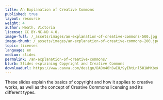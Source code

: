 ```yaml
---
title: An Explanation of Creative Commons
published: true
layout: resource
weight: 4
author: Heath, Victoria
license: CC BY-NC-ND 4.0.
image-full: /_assets/images/an-explanation-of-creative-commons-500.jpg
image-thumb: /_assets/images/an-explanation-of-creative-commons-200.jpg
topic: licenses
language: en
medium: slides
permalink: /an-explanation-of-creative-commons/
blurb: Slides explaining Copyright and Creative Commons
downloadurl: https://www.canva.com/design/DADm40hSwIU/9yEhtLnl5O1WMKbx8JSSkA/watch?utm_content=DADm40hSwIU&utm_campaign=designshare&utm_medium=link2&utm_source=sharebutton
---
```



 These slides explain the basics of copyright and how it applies to creative works, as well as the concept of Creative Commons licensing and its different types.


